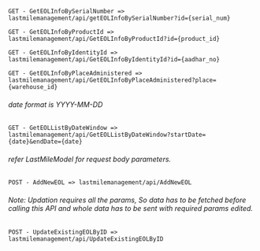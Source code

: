 `GET - GetEOLInfoBySerialNumber => lastmilemanagement/api/getEOLInfoBySerialNumber?id={serial_num}`

`GET - GetEOLInfoByProductId => lastmilemanagement/api/GetEOLInfoByProductId?id={product_id}`

`GET - GetEOLInfoByIdentityId => lastmilemanagement/api/GetEOLInfoByIdentityId?id={aadhar_no}`

`GET - GetEOLInfoByPlaceAdministered => lastmilemanagement/api/GetEOLInfoByPlaceAdministered?place={warehouse_id}`


 ###### date format is YYYY-MM-DD
`GET - GetEOLListByDateWindow => lastmilemanagement/api/GetEOLListByDateWindow?startDate={date}&endDate={date}`

###### refer LastMileModel for request body parameters. 

`POST - AddNewEOL => lastmilemanagement/api/AddNewEOL`

###### Note: Updation requires all the params, So data has to be fetched before calling this API and whole data has to be sent with required params edited.

`POST - UpdateExistingEOLByID => lastmilemanagement/api/UpdateExistingEOLByID`  


